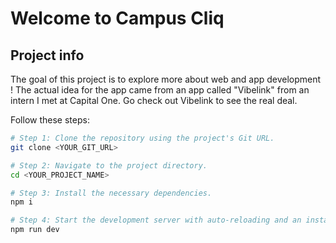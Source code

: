 # Welcome to Campus Cliq

## Project info 
The goal of this project is to explore more about web and app development ! The actual idea for the app came from an app called "Vibelink" from an intern I met at Capital One. Go check out Vibelink to see the real deal. 

Follow these steps:

```sh
# Step 1: Clone the repository using the project's Git URL.
git clone <YOUR_GIT_URL>

# Step 2: Navigate to the project directory.
cd <YOUR_PROJECT_NAME>

# Step 3: Install the necessary dependencies.
npm i

# Step 4: Start the development server with auto-reloading and an instant preview.
npm run dev
```

